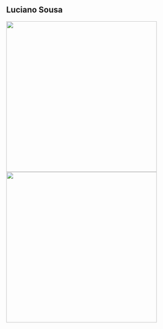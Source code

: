 ## Luciano Sousa
<div style="display: block;">
	<div>
	  <a href="https://github.com/lucianosousa021/">
		<img width="400em" src="https://github-readme-stats.vercel.app/api?username=lucianosousa021&show_icons=true&include_all_commits=true&count_private=true&custom_title=Luciano Sousa&theme=github_dark" />
	  </a>
	</div>
	<div>
		<a href="https://github.com/lucianosousa021/">
			<img width="400em" src="https://github-readme-stats.vercel.app/api/top-langs?username=lucianosousa021&theme=github_dark" />
		</a>
	</div>
</div>
